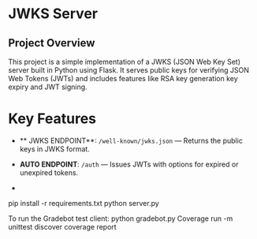 #   JWKS Server

## Project Overview
This project is a simple implementation of a JWKS (JSON Web Key Set) server  built in Python using Flask. It serves public keys for verifying JSON Web Tokens (JWTs) and includes features like RSA key generation key expiry  and JWT signing.

# Key Features

- ** JWKS ENDPOINT**: `/well-known/jwks.json` — Returns the public keys in JWKS format.
- **AUTO ENDPOINT**: `/auth` — Issues JWTs with options for expired or unexpired tokens.

- ```bash
pip install -r requirements.txt
python server.py

To run the Gradebot test client: python gradebot.py
Coverage run -m unittest discover
coverage report
